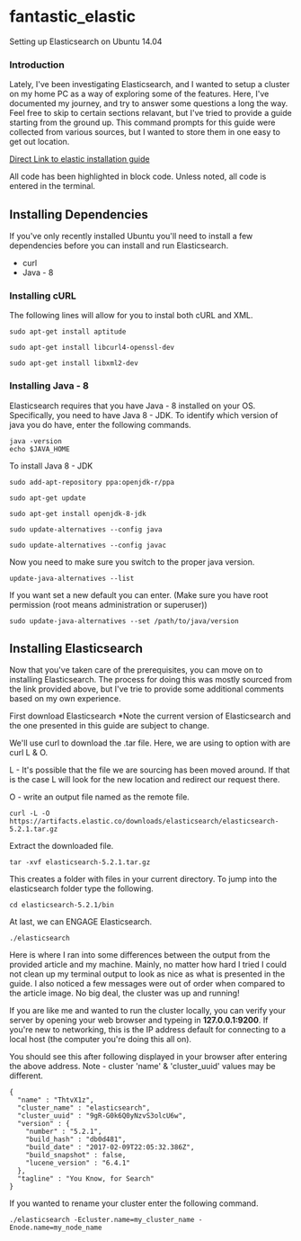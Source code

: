 
# fantastic_elastic
Setting up Elasticsearch on Ubuntu 14.04

### Introduction
Lately, I've been investigating Elasticsearch, and I wanted to setup a cluster on my home PC as a way of exploring some of the features. Here, I've documented my journey, and try to answer some questions a long the way. Feel free to skip to certain sections relavant, but I've tried to provide a guide starting from the ground up. This command prompts for this guide were collected from various sources, but I wanted to store them in one easy to get out location. 

[Direct Link to elastic installation guide](https://www.elastic.co/guide/en/elasticsearch/reference/current/_installation.html#_installation)

All code has been highlighted in block code. Unless noted, all code is entered in the terminal. 

## Installing Dependencies 

If you've only recently installed Ubuntu you'll need to install a few dependencies before you can install and run Elasticsearch. 

* curl
* Java - 8

### Installing cURL

The following lines will allow for you to instal both cURL and XML. 
``` 
sudo apt-get install aptitude 

sudo apt-get install libcurl4-openssl-dev 

sudo apt-get install libxml2-dev 
 ```
### Installing Java - 8

Elasticsearch requires that you have Java - 8 installed on your OS. Specifically, you need to have Java 8 - JDK.
To identify which version of java you do have, enter the following commands.

```
java -version
echo $JAVA_HOME
```
To install Java 8 - JDK

```
sudo add-apt-repository ppa:openjdk-r/ppa

sudo apt-get update

sudo apt-get install openjdk-8-jdk

sudo update-alternatives --config java

sudo update-alternatives --config javac
```
Now you need to make sure you switch to the proper java version. 

```
update-java-alternatives --list
```
If you want set a new default you can enter. (Make sure you have root permission (root means administration or superuser))

```
sudo update-java-alternatives --set /path/to/java/version
```

## Installing Elasticsearch

Now that you've taken care of the prerequisites, you can move on to installing Elasticsearch. The process for doing this was mostly sourced from the link provided above, but I've trie to provide some additional comments based on my own experience. 

First download Elasticsearch *Note the current version of Elasticsearch and the one presented in this guide are subject to change.

We'll use curl to download the .tar file. Here, we are using to option with are curl L & O.

L - It's possible that the file we are sourcing has been moved around. If that is the case L will look for the new location and redirect our request there. 

O - write an output file named as the remote file. 
```
curl -L -O https://artifacts.elastic.co/downloads/elasticsearch/elasticsearch-5.2.1.tar.gz
```
Extract the downloaded file. 

```
tar -xvf elasticsearch-5.2.1.tar.gz
```
This creates a folder with files in your current directory. To jump into the elasticsearch folder type the following. 
```
cd elasticsearch-5.2.1/bin
```

At last, we can ENGAGE Elasticsearch. 
```
./elasticsearch
```

Here is where I ran into some differences between the output from the provided article and my machine. Mainly, no matter how hard I tried I could not clean up my terminal output to look as nice as what is presented in the guide. I also noticed a few messages were out of order when compared to the article image. No big deal, the cluster was up and running!

If you are like me and wanted to run the cluster locally, you can verify your server by opening your web browser and typeing in __127.0.0.1:9200__. If you're new to networking, this is the IP address default for connecting to a local host (the computer you're doing this all on). 

You should see this after following displayed in your browser after entering the above address. Note - cluster 'name' & 'cluster_uuid' values may be different. 

```
{
  "name" : "ThtvX1z",
  "cluster_name" : "elasticsearch",
  "cluster_uuid" : "9gR-G0k6Q0yNzvS3olcU6w",
  "version" : {
    "number" : "5.2.1",
    "build_hash" : "db0d481",
    "build_date" : "2017-02-09T22:05:32.386Z",
    "build_snapshot" : false,
    "lucene_version" : "6.4.1"
  },
  "tagline" : "You Know, for Search"
}
```

If you wanted to rename your cluster enter the following command. 

```
./elasticsearch -Ecluster.name=my_cluster_name -Enode.name=my_node_name
```
